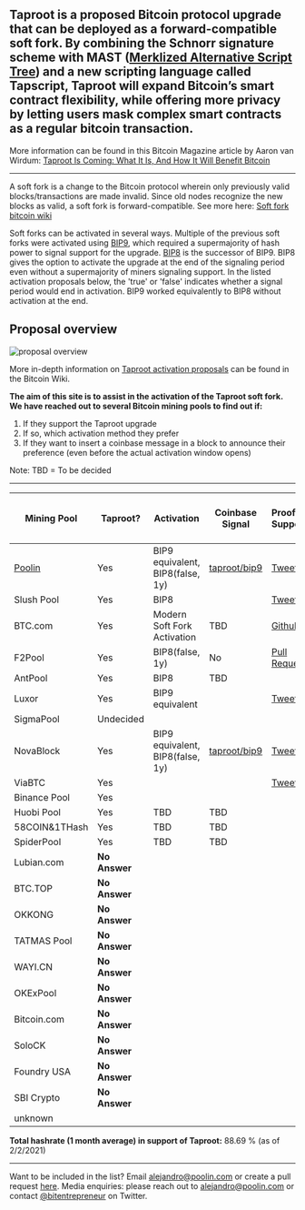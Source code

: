 ## Taproot is a proposed Bitcoin protocol upgrade that can be deployed as a forward-compatible soft fork. By combining the Schnorr signature scheme with MAST ([Merklized Alternative Script Tree](https://bitcoin.stackexchange.com/questions/99539/what-are-merklized-alternative-script-trees)) and a new scripting language called Tapscript, Taproot will expand Bitcoin’s smart contract flexibility, while offering more privacy by letting users mask complex smart contracts as a regular bitcoin transaction.
More information can be found in this Bitcoin Magazine article by Aaron van Wirdum: [Taproot Is Coming: What It Is, And How It Will Benefit Bitcoin](https://bitcoinmagazine.com/articles/taproot-coming-what-it-and-how-it-will-benefit-bitcoin)

------

A soft fork is a change to the Bitcoin protocol wherein only previously valid blocks/transactions are made invalid. Since old nodes recognize the new blocks as valid, a soft fork is forward-compatible. See more here: [Soft fork bitcoin wiki](https://en.bitcoin.it/wiki/Softfork) 

Soft forks can be activated in several ways. Multiple of the previous soft forks were activated using [BIP9](https://en.bitcoin.it/wiki/BIP_0009), which required a supermajority of hash power to signal support for the upgrade. [BIP8](https://en.bitcoin.it/wiki/BIP_0008) is the successor of BIP9. BIP8 gives the option to activate the upgrade at the end of the signaling period even without a supermajority of miners signaling support. In the listed activation proposals below, the 'true' or 'false' indicates whether a signal period would end in activation. BIP9 worked equivalently to BIP8 without activation at the end.

## Proposal overview

![proposal overview](https://en.bitcoin.it/w/images/en/1/19/Activation-timeline.png)

More in-depth information on [Taproot activation proposals](https://en.bitcoin.it/wiki/Taproot_activation_proposals) can be found in the Bitcoin Wiki.

**The aim of this site is to assist in the activation of the Taproot soft fork. We have reached out to several Bitcoin mining pools to find out if:**

1. If they support the Taproot upgrade
1. If so, which activation method they prefer
1. If they want to insert a coinbase message in a block to announce their preference (even before the actual activation window opens)

Note: TBD = To be decided

------

 Mining Pool |   Taproot?     |  Activation | Coinbase Signal | Proof of Support | [Global Hashrate % (1 month](https://btc.com/stats/pool?pool_mode=month) | LOT = TRUE or FALSE
------------ | ------------- | ------------- | ------------- | ------------- | ------------- | ------------- |
[Poolin](https://poolin.com) | Yes | BIP9 equivalent, BIP8(false, 1y) | [taproot/bip9](https://explorer.poolin.com/block/0000000000000000000698859d225da3129461173d6a9c07b2849edc9da0a12d) | [Tweet](https://twitter.com/officialpoolin/status/1329021070918230017) | 12.60 %	| LOT = FALSE |
Slush Pool | Yes | BIP8 |  | [Tweet](https://twitter.com/slush_pool/status/1329051461100204032) | 3.37 %	| |
BTC.com | Yes | Modern Soft Fork Activation | TBD | [Github](https://github.com/taprootactivation/Taproot-Activation/issues/10) | 11.16 %	| |
F2Pool | Yes | BIP8(false, 1y) | No | [Pull Request](https://github.com/taprootactivation/Taproot-Activation/pull/4) | 16.46 %	| |
AntPool | Yes | BIP8 | TBD | | 9.75 % | |
Luxor | Yes | BIP9 equivalent | | [Tweet](https://twitter.com/LuxorTechTeam/status/1329537408790978560) | 0.4% | |
SigmaPool | Undecided | | | | 0.20 %	| |
NovaBlock  | Yes | BIP9 equivalent, BIP8(false, 1y) | [taproot/bip9](https://explorer.poolin.com/block/000000000000000000099e89321b5b7942d9b615393965a2c8990dc6c431b745) | [Tweet](https://twitter.com/bitentrepreneur/status/1331570001552297984/likes) | 0.63 % | LOT = FALSE |
ViaBTC   | Yes | | | [Tweet](https://twitter.com/yhaiyang/status/1332402832075411456)| 7.50 %
Binance Pool | Yes | | | | 11.99 %	
Huobi Pool | Yes | TBD | TBD| | 8.63 %	
58COIN&1THash	| Yes | TBD | TBD| | 5.48 %	
SpiderPool	| Yes | TBD | TBD| | 0.52 %	
Lubian.com | **No Answer** | | | | 3.48 %
BTC.TOP | **No Answer** | | | | 1.98 %
OKKONG | **No Answer** |  | | | .34 %
TATMAS Pool | **No Answer** | | | | .56 %
WAYI.CN | **No Answer** | | | | .67 %
OKExPool | **No Answer** | | | | .54 %
Bitcoin.com | **No Answer** | | | | .02 %
SoloCK | **No Answer** |  | | | .02%
Foundry USA | **No Answer** |  | | | .56%
SBI Crypto | **No Answer** |  | | | .79%
unknown | | | | | 2.2 %


**Total hashrate (1 month average) in support of Taproot:** 88.69 % (as of 2/2/2021)

------

Want to be included in the list? Email <alejandro@poolin.com> or create a pull request [here](https://github.com/taprootactivation). 
Media enquiries: please reach out to <alejandro@poolin.com> or contact [@bitentrepreneur](https://twitter.com/bitentrepreneur) on Twitter.

